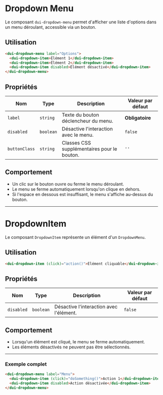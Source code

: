 # Dropdown Menu

Le composant `dui-dropdown-menu` permet d'afficher une liste d'options dans un menu déroulant, accessible via un bouton.

## Utilisation

```html
<dui-dropdown-menu label="Options">
  <dui-dropdown-item>Élément 1</dui-dropdown-item>
  <dui-dropdown-item>Élément 2</dui-dropdown-item>
  <dui-dropdown-item disabled>Élément désactivé</dui-dropdown-item>
</dui-dropdown-menu>
```

## Propriétés

| Nom           | Type      | Description                                          | Valeur par défaut |
|--------------|----------|------------------------------------------------------|-------------------|
| `label`      | `string` | Texte du bouton déclencheur du menu.                | **Obligatoire**  |
| `disabled`   | `boolean` | Désactive l'interaction avec le menu.               | `false`          |
| `buttonClass` | `string` | Classes CSS supplémentaires pour le bouton.         | `''`             |

## Comportement

- Un clic sur le bouton ouvre ou ferme le menu déroulant.
- Le menu se ferme automatiquement lorsqu'on clique en dehors.
- Si l'espace en dessous est insuffisant, le menu s'affiche au-dessus du bouton.

---

# DropdownItem

Le composant `DropdownItem` représente un élément d'un `DropdownMenu`.

## Utilisation

```html
<dui-dropdown-item (click)="action()">Élément cliquable</dui-dropdown-item>
```

## Propriétés

| Nom       | Type      | Description                         | Valeur par défaut |
|-----------|----------|-------------------------------------|-------------------|
| `disabled` | `boolean` | Désactive l'interaction avec l'élément. | `false`          |

## Comportement

- Lorsqu'un élément est cliqué, le menu se ferme automatiquement.
- Les éléments désactivés ne peuvent pas être sélectionnés.

---

### Exemple complet

```html
<dui-dropdown-menu label="Menu">
  <dui-dropdown-item (click)="doSomething()">Action 1</dui-dropdown-item>
  <dui-dropdown-item disabled>Action désactivée</dui-dropdown-item>
</dui-dropdown-menu>
```
